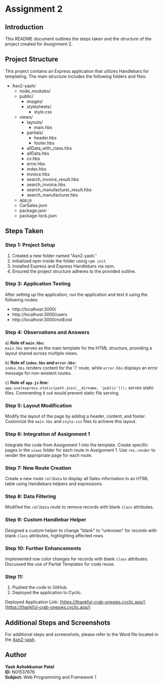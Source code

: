 # Assignment 2

## Introduction

This README document outlines the steps taken and the structure of the project created for Assignment 2.

## Project Structure

This project contains an Express application that utilizes Handlebars for templating. The main structure includes the following folders and files:

- Asn2-yash/
	- node_modules/
	- public/
		- images/
		- stylesheets/
			- style.css
	- views/
		- layouts/
			- main.hbs
		- partials/
			- header.hbs
			- footer.hbs
		- allData_with_class.hbs
		- allData.hbs
		- cv.hbs
		- error.hbs
		- index.hbs
		- invoice.hbs
		- search_invoice_result.hbs
		- search_invoice.hbs
		- search_manufacturer_result.hbs
		- search_manufacturer.hbs
	- app.js
	- CarSales.json
	- package.json
	- package-lock.json

## Steps Taken

### Step 1: Project Setup

1. Created a new folder named "Asn2-yash."
2. Initialized npm inside the folder using `npm init`.
3. Installed Express and Express Handlebars via npm.
4. Ensured the project structure adheres to the provided outline.

### Step 3: Application Testing

After setting up the application, run the application and test it using the following routes:

- http://localhost:3000/
- http://localhost:3000/users
- http://localhost:3000/notExist

### Step 4: Observations and Answers

a) **Role of `main.hbs`:**  
   `main.hbs` serves as the main template for the HTML structure, providing a layout shared across multiple views.

b) **Role of `index.hbs` and `error.hbs`:**  
   `index.hbs` renders content for the '/' route, while `error.hbs` displays an error message for non-existent routes.

c) **Role of `app.js` line:**  
   `app.use(express.static(path.join(__dirname, 'public')));` serves static files. Commenting it out would prevent static file serving.

### Step 5: Layout Modification

Modify the layout of the page by adding a header, content, and footer. Customize the `main.hbs` and `style.css` files to achieve this layout.

### Step 6: Integration of Assignment 1

Integrate the code from Assignment 1 into the template. Create specific pages in the `views` folder for each route in Assignment 1. Use `res.render` to render the appropriate page for each route.

### Step 7: New Route Creation

Create a new route `/allData` to display all Sales information in an HTML table using Handlebars helpers and expressions.

### Step 8: Data Filtering

Modified the `/allData` route to remove records with blank `class` attributes.

### Step 9: Custom Handlebar Helper

Designed a custom helper to change "blank" to "unknown" for records with blank `class` attributes, highlighting affected rows.

### Step 10: Further Enhancements

Implemented row color changes for records with blank `class` attributes. Discussed the use of Partial Templates for code reuse.

### Step 11:

1. Pushed the code to GitHub.
2. Deployed the application to Cyclic.

Deployed Application Link: [https://thankful-crab-onesies.cyclic.app/](https://thankful-crab-onesies.cyclic.app/)

## Additional Steps and Screenshots

For additional steps and screenshots, please refer to the Word file located in the [Asn2-yash](https://github.com/yashpatel05/Asn2-yash).

## Author

**Yash Ashokkumar Patel**  
**ID:** N01537676  
**Subject:** Web Programming and Framework 1
